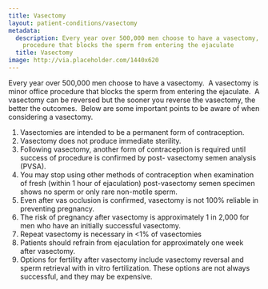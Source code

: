 ```yaml
---
title: Vasectomy
layout: patient-conditions/vasectomy
metadata:
  description: Every year over 500,000 men choose to have a vasectomy, a minor
    procedure that blocks the sperm from entering the ejaculate
  title: Vasectomy
image: http://via.placeholder.com/1440x620
---
```

Every year over 500,000 men choose to have a vasectomy.  A vasectomy is minor office procedure that blocks the sperm from entering the ejaculate.  A vasectomy can be reversed but the sooner you reverse the vasectomy, the better the outcomes.  Below are some important points to be aware of when considering a vasectomy.

1. Vasectomies are intended to be a permanent form of contraception.
2. Vasectomy does not produce immediate sterility.
3. Following vasectomy, another form of contraception is required until success of procedure is confirmed by post- vasectomy semen analysis (PVSA). 
4. You may stop using other methods of contraception when examination of fresh (within 1 hour of ejaculation) post-vasectomy semen specimen shows no sperm or only rare non-motile sperm.
5. Even after vas occlusion is confirmed, vasectomy is not 100% reliable in preventing pregnancy.
6. The risk of pregnancy after vasectomy is approximately 1 in 2,000 for men who have an initially successful vasectomy.
7. Repeat vasectomy is necessary in <1% of vasectomies
8. Patients should refrain from ejaculation for approximately one week after vasectomy.
9. Options for fertility after vasectomy include vasectomy reversal and sperm retrieval with in vitro fertilization. These options are not always successful, and they may be expensive.